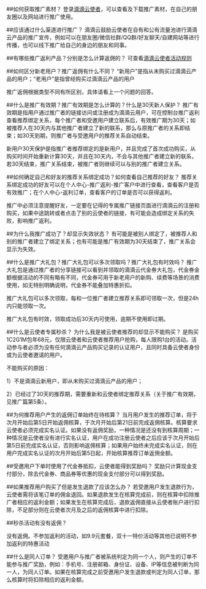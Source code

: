 ##如何获取推广素材？
登录[滴滴云使者](https://app.didiyun.com/#/envoy/)，可以查看及下载推广素材，在自己的朋友圈以及网站进行推广使用。 

##应该通过什么渠道进行推广？
滴滴云鼓励云使者在自有和公有流量池进行滴滴云产品的推广宣传，例如可以在朋友圈/微信社群/QQ群/好友聊天/自建网站等进行传播，也可以线下推广给自己的身边的朋友和同事。

##有哪些推广返利产品？分别是怎么计算返佣的？
可查看[滴滴云使者活动规则](https://www.didiyun.com/envoy/e-rules.html)

##如何区分新老用户？推广返佣有什么不同？
“新用户”是指从未购买过滴滴云产品的用户；“老用户”是指曾经购买过滴滴云产品的用户

推广返佣根据类型不同有所区别，具体请看上一个问题的回答。

##什么是推广有效期？推广有效期是怎么计算的？什么是30天新人保护？
推广有效期是指用户通过推广者的链接访问或注册成为滴滴云用户，可在控制台推广返利查看推荐绑定关系，每个推广者和受邀用户建立联系后，有效推广期为30天；如被推荐人在30天内与其他推广者建立了新的联系，那么与原推广者的关系即结束；如30天到期，则推广者与受邀用户的推荐关系自动结束。

新用户30天保护是指推广者推荐绑定的是新用户，并且完成了首次成功购买，从购买时间开始重新计算30天，并且在30天内，不会与其他推广者建立新的联系，若30天结束，推广关系结束，被推广者则继续可以与别的推广者建立关系。

##如何确定自己和好友的推荐关系绑定成功？如何查看自己推荐的好友？
推荐关系绑定成功的好友可以在个人中心-推广返利-推广客户中进行查看，查看客户是否有效推广；在个人中心-返利订单，查看客户的订单是否可以获得返利。

推广中必须注意提醒好友，一定要在记得的专属推广链接页面进行滴滴云的注册和购买，如果中途跳转或者点击了别的云使者的链接，有可能会造成绑定关系的失败，影响推广返利。

##为什么我推广成功了？却显示失效状态？
有可能是被别人绑定了，被推荐人和别的推广者建立了绑定关系；也有可能是推广有效期为30天结束了，推广关系会显示为失效。

##什么是推广大礼包？推广大礼包可以多次领取吗？推广大礼包有时效吗？
推广大礼包是通过推广者的分享链接可以看到并领取的滴滴云代金券大礼包，代金券金额根据活动的不同有略有不同，代金券可用于新老用户的新购、续费等场景的消费使用，如无特别明确说明，代金券不能叠加特惠折扣。

推广大礼包可以多次领取，每和一位推广者建立推荐关系即可领取一次，但是24h内只能领取一次。

推广大礼包有时效，领取成功后30天内可使用，逾期不使用即过期。

##什么是云使者专属秒杀？ 为什么我是被云使者推荐的却显示不能购买？
是购买1C2G1M包年68元，仅限云使者和云使者推荐用户抢购，每人限购1台的活动。活动参与者必须为没有任何滴滴云产品购买记录的认证用户，且同时具备云使者身份或为云使者邀请的用户。

不能购买的原因：

1）不是滴滴云新用户，即从未购买过滴滴云产品的用户；

2）已经过了30天的推荐期，需要重新和云使者绑定推荐关系（关于推广有效期，见推广篇第5条）。

##为何推荐用户产生的返佣订单始终在待核算？ 
当月用户发生的推荐订单，将于次月开始后第5日开始返佣核算，于次月开始后第21日前完成返佣核算。核算要求云使者必须完成实名认证。如果没有返佣奖励，一种情况是还没有到核算周期；一种情况是云使者没有进行实名认证，用户在成功注册云使者之后应该于次月开始后第5日前完成实名认证，否则影响返佣核算；如果用户始终未完成实名认证，则在用户完成实名认证的次月开始后第5日起，开始核算推荐订单返佣金额。


##受邀用户下单时使用了代金券抵扣，云使者能得到奖励吗？
奖励只计算现金支付部分，除去代金券、商品券等优惠的现金支付部分可以得到奖励。

##如果推荐用户购买了但是发生退款了应该怎么办？
 若受邀用户发生退款行为，云使者需将该笔订单的佣金退回。如果退款发生在核算完成前，则在核算中扣除推广者相应的返利金额；如果发生在核算完成后，退款返佣直接从云使者账户进行扣除，不足部分则在云使者次月及之后的返佣核算中进行扣除。

##秒杀活动有没有返佣？

没有返佣。不参加返利的活动，如9.9元套餐，双十一特价活动等其他已说明不参加返利的特惠活动

##什么是同人订单？
受邀用户与推广者被系统判定为同一个人，则产生的订单不能参与推广奖励，例如：手机号、注册邮箱、身份证、设备、IP等信息被判断为同一人，为同人订单。如果在核算完成之前受邀用户发生退款或判定为同人订单，那么核算时将扣除相应的返利金额。
